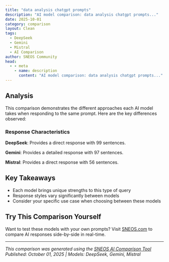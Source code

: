 ```yaml
---
title: "data analysis chatgpt prompts"
description: "AI model comparison: data analysis chatgpt prompts..."
date: 2025-10-01
category: comparison
layout: Clean
tags:
  - DeepSeek
  - Gemini
  - Mistral
  - AI Comparison
author: SNEOS Community
head:
  - - meta
    - name: description
      content: "AI model comparison: data analysis chatgpt prompts..."
---
```


<ChatComparison
  title="data analysis chatgpt prompts"
  prompt="data analysis chatgpt prompts"
  :responses='{
    "DeepSeek": "Of course! Here is a comprehensive guide to data analysis prompts for ChatGPT, structured from beginner to advanced levels.\n\nThe key to effective prompting is to be specific about your **goal**, your **data context**, and the **desired output format**.\n\n---\n\n### **Part 1: The Anatomy of a Great Data Analysis Prompt**\n\nA good prompt provides context and direction. Use this framework:\n\n1.  **Role \u0026 Context:** \u0022Act as a [Data Analyst/Marketing Analyst]. I am analyzing a dataset of [describe your data, e.g., e-commerce transactions].\u0022\n2.  **Data Description:** \u0022The dataset contains columns like: [list key columns, e.g., \u0060order_id\u0060, \u0060customer_id\u0060, \u0060product\u0060, \u0060category\u0060, \u0060order_date\u0060, \u0060revenue\u0060].\u0022\n3.  **Specific Goal/Task:** \u0022My goal is to [find the top-selling categories, understand customer churn, forecast next quarter\u0027s sales].\u0022\n4.  **Output Format:** \u0022Please provide [a step-by-step plan, a Python code snippet, a summary of insights in a table, a SQL query].\u0022\n\n---\n\n### **Part 2: Prompt Examples by Use Case**\n\n#### **Category 1: Planning \u0026 Strategy (Before You Code)**\n\nUse these to structure your analysis.\n\n*   **Prompt:** \u0022I have a dataset of customer support tickets with columns: \u0060ticket_id\u0060, \u0060date_opened\u0060, \u0060date_closed\u0060, \u0060customer_segment\u0060, \u0060issue_type\u0060, \u0060agent_id\u0060, \u0060satisfaction_rating\u0060 (1-5). My goal is to identify the main drivers of low satisfaction ratings. Generate a step-by-step analysis plan.\u0022\n*   **Prompt:** \u0022Act as a business intelligence analyst. I need to analyze our SaaS company\u0027s user onboarding funnel. The key metrics are sign-ups, activations, and paid subscriptions. What are the top 3 questions I should answer with this data to improve conversion rates?\u0022\n\n#### **Category 2: Code Generation \u0026 Data Wrangling**\n\nGet help with Python (Pandas, NumPy, Scikit-learn) or R code.\n\n*   **Cleaning Data:**\n    *   **Prompt:** \u0022Write a Python function using Pandas to clean a sales dataset. The function should: 1) Handle missing values in the \u0027revenue\u0027 column by filling them with 0. 2) Convert the \u0027date\u0027 column to a datetime object. 3) Remove duplicate rows based on the \u0027transaction_id\u0027 column.\u0022\n*   **Feature Engineering:**\n    *   **Prompt:** \u0022Given a Pandas DataFrame \u0060df\u0060 with a \u0027signup_date\u0027 column, write code to create a new feature called \u0027days_since_signup\u0027 calculated from today\u0027s date. Then, create another feature \u0027is_weekend\u0027 based on the \u0027signup_date\u0027.\u0022\n*   **Statistical Testing:**\n    *   **Prompt:** \u0022I have two arrays: \u0060group_A_scores\u0060 and \u0060group_B_scores\u0060. Write Python code to perform a two-sample t-test to see if there\u0027s a statistically significant difference between the means of the two groups. Use \u0060scipy.stats\u0060. Also, interpret a p-value of 0.03.\u0022\n\n#### **Category 3: Exploratory Data Analysis (EDA) \u0026 Visualization**\n\nAsk for both code and interpretation.\n\n*   **Prompt:** \u0022I have a DataFrame \u0060df\u0060 with columns \u0027age\u0027, \u0027income\u0027, and \u0027purchase_amount\u0027. Generate Python code (using Matplotlib/Seaborn) to create the following plots: 1) A histogram of \u0027age\u0027. 2) A scatter plot of \u0027age\u0027 vs. \u0027income\u0027, colored by \u0027purchase_amount\u0027. 3) A boxplot of \u0027income\u0027 by age groups (e.g., 18-25, 26-40, 41\u002B).\u0022\n*   **Prompt:** \u0022Interpret the following correlation matrix for an e-commerce store. Focus on the relationship between \u0027time_on_site\u0027 and \u0027add_to_cart_count\u0027, and between \u0027product_price\u0027 and \u0027purchase_likelihood\u0027. What are two potential business insights?\u0022\n\n#### **Category 4: Advanced Analysis \u0026 Modeling**\n\nGet help with machine learning and statistical models.\n\n*   **Clustering:**\n    *   **Prompt:** \u0022I want to segment customers based on their \u0027recency\u0027, \u0027frequency\u0027, and \u0027monetary_value\u0027 (RFM). Suggest a suitable clustering algorithm (like K-Means) and write a step-by-step Python code outline for this task, including feature scaling and determining the optimal number of clusters.\u0022\n*   **Predictive Modeling:**\n    *   **Prompt:** \u0022My goal is to predict customer churn (binary: 1 for churned, 0 for active). The features are \u0027tenure\u0027, \u0027monthly_charges\u0027, \u0027contract_type\u0027, and \u0027number_of_support_calls\u0027. Which classification model would be a good starting point? Provide a Python code snippet using Scikit-learn to train a Logistic Regression model, including splitting the data and evaluating it with a confusion matrix.\u0022\n*   **Time Series Forecasting:**\n    *   **Prompt:** \u0022I have a time series of daily sales for the past two years in a DataFrame. Write Python code to plot the data and decompose it into trend, seasonality, and residuals using \u0060statsmodels\u0060. Then, suggest a simple forecasting model like SARIMA for this data.\u0022\n\n#### **Category 5: SQL for Data Analysis**\n\nTranslate your questions into SQL queries.\n\n*   **Prompt:** \u0022Write a SQL query to find the top 5 customers by total revenue in the last quarter. Tables: \u0060customers\u0060 (id, name), \u0060orders\u0060 (id, customer_id, order_date, total_amount).\u0022\n*   **Prompt:** \u0022I have a table \u0060user_sessions\u0060 with \u0060user_id\u0060, \u0060session_start\u0060, and \u0060session_end\u0060. Write a SQL query to calculate the average session duration per user in minutes.\u0022\n\n#### **Category 6: Interpreting Results \u0026 Storytelling**\n\nThis is where ChatGPT shines\u2014turning numbers into narratives.\n\n*   **Prompt:** \u0022Here are the key findings from my analysis: 1) Customers from Region A have a 30% higher lifetime value. 2) Product category \u0027Electronics\u0027 has the highest return rate at 15%. 3) Support tickets resolved within 2 hours have a 4.5/5 avg. satisfaction score. Summarize these insights into 3 concise bullet points for a non-technical manager and suggest one recommended action for each.\u0022\n*   **Prompt:** \u0022Act as a data analyst. I found a strong positive correlation (r=0.85) between marketing spend and website traffic. Draft two paragraphs explaining this finding, its business implications, and a caveat about correlation not implying causation.\u0022\n\n---\n\n### **Part 3: Pro-Tips \u0026 Best Practices**\n\n1.  **Iterate:** Your first prompt might not be perfect. Follow up with \u0022Now, modify that code to also handle outliers\u0022 or \u0022Explain that statistical term in simpler language.\u0022\n2.  **Provide Sample Data:** For complex tasks, provide a small sample of your data structure.\n    *   *Example:* \u0022My data looks like this: \u0060[{\u0027user\u0027: \u0027Alice\u0027, \u0027clicks\u0027: 45}, {\u0027user\u0027: \u0027Bob\u0027, \u0027clicks\u0027: 12}]\u0060. Write code to find the user with the maximum clicks.\u0022\n3.  **Ask for Explanations:** Don\u0027t just accept the code. Ask \u0022Can you explain how this part of the code works?\u0022 or \u0022Why did you choose a t-test instead of a z-test here?\u0022\n4.  **Specify the Library Version:** If compatibility is crucial, mention it. \u0022Using Pandas version 1.5.3, write code to...\u0022\n5.  **Error Debugging:** Paste your error message and code. \u0022I\u0027m getting this error \u0060ValueError: could not convert string to float: \u0027N/A\u0027\u0060. Here is my code: [paste code]. How can I fix it?\u0022\n\nBy using these structured prompts, you can transform ChatGPT from a simple chatbot into a powerful, on-demand data analysis assistant.",
    "Gemini": "Okay, here\u0027s a collection of ChatGPT prompts tailored for data analysis tasks, categorized for clarity.  I\u0027ve aimed to provide a range of prompts from simple to more complex, incorporating different analytical techniques and focusing on clarity and desired output.\n\n**I. Data Exploration \u0026 Summary**\n\n*   **Prompt 1 (Basic Summary):** \u0022Summarize the key statistics for the \u0027Sales\u0027 column in this dataset: [Paste dataset here or provide a link to the data].  Include the mean, median, standard deviation, minimum, and maximum values.\u0022\n\n*   **Prompt 2 (Distribution):** \u0022Describe the distribution of the \u0027Age\u0027 variable in this dataset: [Paste dataset here or provide a link to the data]. Is it normally distributed? Are there any outliers or skewness?\u0022\n\n*   **Prompt 3 (Missing Values):** \u0022Identify and quantify the missing values in each column of this dataset: [Paste dataset here or provide a link to the data]. Report the number of missing values and the percentage of missing values for each column.\u0022\n\n*   **Prompt 4 (Data Types):** \u0022Analyze the data types of each column in this dataset: [Paste dataset here or provide a link to the data].  Are the data types appropriate for the data they contain?  If not, suggest alternative data types.\u0022\n\n*   **Prompt 5 (Unique Values):** \u0022List the unique values in the \u0027Country\u0027 column of this dataset: [Paste dataset here or provide a link to the data].  Also, count the occurrences of each unique value.\u0022\n\n*   **Prompt 6 (Top N):** \u0022Identify the top 5 most frequent values in the \u0027Product Category\u0027 column of this dataset: [Paste dataset here or provide a link to the data]. Include their respective counts.\u0022\n\n*   **Prompt 7 (Data Profiling):** \u0022Perform a basic data profiling of this dataset: [Paste dataset here or provide a link to the data]. Include the number of rows and columns, data types of each column, missing value counts, and basic descriptive statistics for numerical columns.\u0022\n\n**II. Relationship Analysis \u0026 Correlation**\n\n*   **Prompt 8 (Correlation Matrix):** \u0022Calculate the correlation matrix for the numerical columns in this dataset: [Paste dataset here or provide a link to the data].  Interpret the strongest positive and negative correlations.\u0022\n\n*   **Prompt 9 (Scatter Plot Analysis):** \u0022Analyze the relationship between \u0027Advertising Spend\u0027 and \u0027Sales\u0027 in this dataset: [Paste dataset here or provide a link to the data]. Describe the nature of the relationship (linear, non-linear, positive, negative) and provide a possible explanation.\u0022\n\n*   **Prompt 10 (Grouped Analysis):** \u0022Compare the average \u0027Customer Satisfaction\u0027 score for different \u0027Product Categories\u0027 in this dataset: [Paste dataset here or provide a link to the data].  Which product category has the highest average satisfaction score?\u0022\n\n*   **Prompt 11 (Hypothesis Testing - Correlation):** \u0022Test the hypothesis that there is a statistically significant correlation between \u0027Time Spent on Website\u0027 and \u0027Conversion Rate\u0027 in this dataset: [Paste dataset here or provide a link to the data]. State the null and alternative hypotheses, and provide a conclusion based on a significance level of 0.05 (assuming the p-value is provided by you or another tool).\u0022  *(Note:  ChatGPT won\u0027t perform statistical tests itself, but it can help you structure your hypothesis and interpret results you get from statistical software).*\n\n*   **Prompt 12 (Segment Analysis):** \u0022Analyze the relationship between \u0027Age\u0027 and \u0027Income\u0027, segmented by \u0027Gender\u0027 in this dataset: [Paste dataset here or provide a link to the data]. Are there different trends in income based on age for males and females?\u0022\n\n**III. Data Cleaning \u0026 Transformation**\n\n*   **Prompt 13 (Outlier Detection):** \u0022Identify outliers in the \u0027Transaction Amount\u0027 column of this dataset: [Paste dataset here or provide a link to the data]. Use the IQR (Interquartile Range) method to define outliers.\u0022\n\n*   **Prompt 14 (Data Type Conversion):** \u0022Convert the \u0027Order Date\u0027 column in this dataset: [Paste dataset here or provide a link to the data] to a datetime data type.  Explain the steps involved.\u0022\n\n*   **Prompt 15 (Handling Missing Values):** \u0022Impute the missing values in the \u0027Salary\u0027 column of this dataset: [Paste dataset here or provide a link to the data]. Use the mean imputation method. Justify your choice.\u0022  (You could also specify median, mode, or a more sophisticated imputation method).\n\n*   **Prompt 16 (Data Normalization/Standardization):** \u0022Normalize the \u0027Price\u0027 column in this dataset: [Paste dataset here or provide a link to the data] using min-max scaling. Explain why normalization might be necessary.\u0022\n\n*   **Prompt 17 (Text Cleaning):** \u0022Clean the \u0027Product Description\u0027 column in this dataset: [Paste dataset here or provide a link to the data]. Remove punctuation, convert to lowercase, and remove stop words.\u0022\n\n*   **Prompt 18 (Duplicate Removal):** \u0022Identify and remove duplicate rows from this dataset: [Paste dataset here or provide a link to the data]. Explain what constitutes a duplicate in this context (e.g., identical values across all columns).\u0022\n\n**IV. Predictive Analysis (Conceptual - ChatGPT can\u0027t execute code)**\n\n*   **Prompt 19 (Model Selection):** \u0022I want to predict \u0027Customer Churn\u0027 based on \u0027Age\u0027, \u0027Usage Frequency\u0027, and \u0027Contract Length\u0027 in this dataset: [Paste dataset here or provide a link to the data]. Which machine learning algorithm would be most suitable for this task, and why?\u0022\n\n*   **Prompt 20 (Feature Engineering):** \u0022Suggest potential new features that could be engineered from the existing columns in this dataset: [Paste dataset here or provide a link to the data] to improve the accuracy of a model predicting \u0027Sales\u0027.\u0022\n\n*   **Prompt 21 (Model Evaluation Metrics):** \u0022I\u0027m training a model to predict whether a customer will click on an ad. What are the key evaluation metrics I should use to assess the performance of my model, and why?\u0022 (Focus on metrics like precision, recall, F1-score, AUC).\n\n*   **Prompt 22 (Overfitting/Underfitting):** \u0022How can I tell if my machine learning model is overfitting or underfitting the data, and what steps can I take to address these problems?\u0022\n\n**V. Specific Business Questions**\n\n*   **Prompt 23 (Sales Trends):** \u0022Analyze the sales data in this dataset: [Paste dataset here or provide a link to the data] and identify any significant trends or patterns over time. What months or quarters have the highest sales?\u0022\n\n*   **Prompt 24 (Customer Segmentation):** \u0022Based on the customer data in this dataset: [Paste dataset here or provide a link to the data], suggest potential customer segments that could be targeted with different marketing campaigns.\u0022\n\n*   **Prompt 25 (Risk Assessment):** \u0022Using the loan application data in this dataset: [Paste dataset here or provide a link to the data], identify the factors that are most strongly associated with loan default.\u0022\n\n*   **Prompt 26 (Marketing Campaign Analysis):** \u0022Analyze the results of a marketing campaign in this dataset: [Paste dataset here or provide a link to the data]. Which campaign was the most effective in terms of conversion rate and cost per acquisition?\u0022\n\n*   **Prompt 27 (Inventory Optimization):** \u0022Based on the sales and inventory data in this dataset: [Paste dataset here or provide a link to the data], suggest strategies for optimizing inventory levels to minimize stockouts and holding costs.\u0022\n\n**VI.  Prompting for Specific Output Formats**\n\n*   **Prompt 28 (Table Output):** \u0022Present the summary statistics (mean, median, standard deviation, min, max) for the \u0027Price\u0027 and \u0027Quantity\u0027 columns in this dataset: [Paste dataset here or provide a link to the data] in a table format.\u0022\n\n*   **Prompt 29 (Bullet Point Summary):** \u0022Summarize the key findings from your analysis of this dataset: [Paste dataset here or provide a link to the data] in a concise bullet point list.\u0022\n\n*   **Prompt 30 (Executive Summary):** \u0022Write a brief executive summary (no more than 200 words) summarizing the key insights from this dataset: [Paste dataset here or provide a link to the data].  Focus on the implications for business decision-making.\u0022\n\n**VII.  Prompts for Code (Python with Pandas - Use with caution, always test!)**\n\n*   **Prompt 31:** \u0022Write Python code using the Pandas library to load this dataset [Paste dataset here as CSV or a link to a CSV file] into a DataFrame.\u0022\n\n*   **Prompt 32:** \u0022Write Python code using the Pandas library to calculate the correlation matrix of numerical columns in this dataset [Paste dataset here as CSV or a link to a CSV file] and display it as a heatmap using Seaborn.\u0022\n\n*   **Prompt 33:** \u0022Write Python code using the Pandas library to group the data by \u0027Category\u0027 and calculate the average \u0027Price\u0027 for each category in this dataset [Paste dataset here as CSV or a link to a CSV file].\u0022\n\n**Important Considerations When Using These Prompts:**\n\n*   **Data Privacy:**  Be extremely cautious about sharing sensitive or confidential data with ChatGPT.  Consider using anonymized or synthetic data for testing purposes.\n*   **Data Format:**  ChatGPT is better at handling data in a clear, structured format like CSV (comma-separated values).  If your data is in a different format, you may need to convert it first.\n*   **Specificity:** The more specific you are in your prompt, the better the results will be. Clearly define what you want to analyze, what relationships you\u0027re interested in, and what kind of output you expect.\n*   **Context:**  Provide as much context as possible about the data and your goals.  This will help ChatGPT understand your needs and provide more relevant insights.\n*   **Verification:**  Always critically evaluate the output from ChatGPT.  Don\u0027t blindly trust its analysis.  Double-check its calculations and interpretations. ChatGPT is a tool to assist you, not a replacement for your own judgment.\n*   **Limitations:** ChatGPT cannot perform real data analysis requiring execution of code directly (e.g., statistical tests).  It can generate *example* code, explain concepts, and help you formulate hypotheses, but you\u0027ll need to use dedicated data analysis tools (Python with Pandas/Scikit-learn, R, SPSS, etc.) to actually perform the computations.\n*   **Iterative Process:** Data analysis is often an iterative process. Start with broad questions and then refine your prompts based on the results you get.\n\nBy using these prompts as a starting point and adapting them to your specific needs, you can leverage ChatGPT to explore your data, generate insights, and answer important business questions. Remember to always verify the results and use your own judgment.  Good luck!\n",
    "Mistral": "Certainly! Here are some prompts you can use to engage with ChatGPT for data analysis tasks:\n\n### General Data Analysis Prompts\n1. **Data Cleaning:**\n   - \u0022Can you help me clean this dataset? It has missing values and some inconsistent entries.\u0022\n   - \u0022How can I handle outliers in my dataset?\u0022\n\n2. **Data Exploration:**\n   - \u0022What are some common techniques for exploratory data analysis (EDA)?\u0022\n   - \u0022Can you generate a summary statistics report for this dataset?\u0022\n\n3. **Data Visualization:**\n   - \u0022What are the best types of charts to visualize time series data?\u0022\n   - \u0022Can you create a bar chart to compare the sales figures for different regions?\u0022\n\n4. **Statistical Analysis:**\n   - \u0022How can I perform a t-test to compare two groups in my dataset?\u0022\n   - \u0022Can you explain the concept of p-value and how to interpret it?\u0022\n\n5. **Machine Learning:**\n   - \u0022What are the steps to build a predictive model using this dataset?\u0022\n   - \u0022Can you help me choose the right machine learning algorithm for my classification problem?\u0022\n\n### Specific Data Analysis Prompts\n1. **Customer Segmentation:**\n   - \u0022How can I segment my customer data based on purchasing behavior?\u0022\n   - \u0022Can you help me perform a cluster analysis on this dataset?\u0022\n\n2. **Sales Forecasting:**\n   - \u0022What are the best methods for forecasting future sales based on historical data?\u0022\n   - \u0022Can you help me build a time series forecasting model?\u0022\n\n3. **Market Basket Analysis:**\n   - \u0022How can I identify which products are frequently bought together?\u0022\n   - \u0022Can you help me perform an association rule mining on this transaction dataset?\u0022\n\n4. **Sentiment Analysis:**\n   - \u0022How can I analyze the sentiment of customer reviews?\u0022\n   - \u0022Can you help me build a sentiment analysis model using natural language processing?\u0022\n\n5. **Anomaly Detection:**\n   - \u0022How can I detect anomalies in my dataset?\u0022\n   - \u0022Can you help me implement an anomaly detection algorithm?\u0022\n\n### Advanced Data Analysis Prompts\n1. **Deep Learning:**\n   - \u0022How can I use deep learning for image classification?\u0022\n   - \u0022Can you help me build a neural network for predicting stock prices?\u0022\n\n2. **Natural Language Processing (NLP):**\n   - \u0022How can I perform topic modeling on a large text dataset?\u0022\n   - \u0022Can you help me build a chatbot using NLP techniques?\u0022\n\n3. **Big Data:**\n   - \u0022How can I process and analyze large datasets using Hadoop and Spark?\u0022\n   - \u0022Can you help me set up a data pipeline for real-time data analysis?\u0022\n\n4. **Data Privacy and Ethics:**\n   - \u0022What are the best practices for ensuring data privacy in my analysis?\u0022\n   - \u0022Can you help me understand the ethical implications of data analysis?\u0022\n\n### Practical Examples\n1. **Data Cleaning Example:**\n   - \u0022I have a dataset with missing values in the \u0027age\u0027 column. How can I impute these missing values?\u0022\n\n2. **Data Visualization Example:**\n   - \u0022Can you help me create a heatmap to visualize the correlation matrix of my dataset?\u0022\n\n3. **Statistical Analysis Example:**\n   - \u0022How can I perform a chi-square test to determine if there is a significant association between two categorical variables?\u0022\n\n4. **Machine Learning Example:**\n   - \u0022Can you help me build a decision tree model to predict customer churn?\u0022\n\n5. **Advanced Analysis Example:**\n   - \u0022How can I use LSTM (Long Short-Term Memory) networks for time series forecasting?\u0022\n\nThese prompts should help you get started with various data analysis tasks using ChatGPT."
  }'
  published-date="15:32"
/>

## Analysis

This comparison demonstrates the different approaches each AI model takes when responding to the same prompt. Here are the key differences observed:

### Response Characteristics

**DeepSeek**: Provides a direct response with 99 sentences. 

**Gemini**: Provides a detailed response with 97 sentences. 

**Mistral**: Provides a direct response with 56 sentences. 

## Key Takeaways

- Each model brings unique strengths to this type of query
- Response styles vary significantly between models
- Consider your specific use case when choosing between these models

## Try This Comparison Yourself

Want to test these models with your own prompts? Visit [SNEOS.com](https://sneos.com) to compare AI responses side-by-side in real-time.

---

*This comparison was generated using the [SNEOS AI Comparison Tool](https://sneos.com)*
*Published: October 01, 2025 | Models: DeepSeek, Gemini, Mistral*
